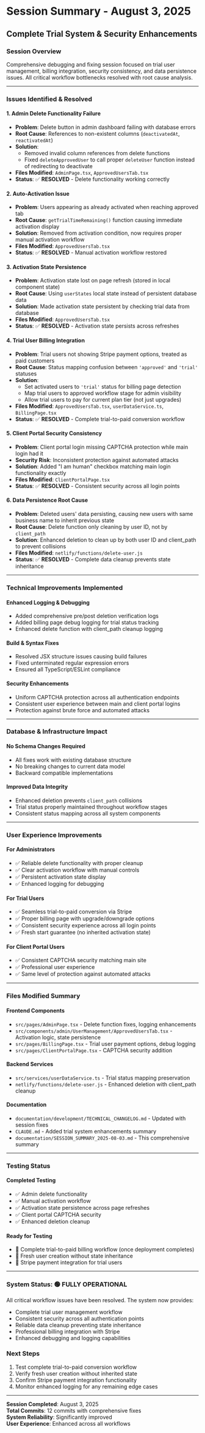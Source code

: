 # Session Summary - August 3, 2025
## Complete Trial System & Security Enhancements

### **Session Overview**
Comprehensive debugging and fixing session focused on trial user management, billing integration, security consistency, and data persistence issues. All critical workflow bottlenecks resolved with root cause analysis.

---

### **Issues Identified & Resolved**

#### 1. **Admin Delete Functionality Failure**
- **Problem**: Delete button in admin dashboard failing with database errors
- **Root Cause**: References to non-existent columns (`deactivatedAt`, `reactivatedAt`)
- **Solution**: 
  - Removed invalid column references from delete functions
  - Fixed `deleteApprovedUser` to call proper `deleteUser` function instead of redirecting to deactivate
- **Files Modified**: `AdminPage.tsx`, `ApprovedUsersTab.tsx`
- **Status**: ✅ **RESOLVED** - Delete functionality working correctly

#### 2. **Auto-Activation Issue**
- **Problem**: Users appearing as already activated when reaching approved tab
- **Root Cause**: `getTrialTimeRemaining()` function causing immediate activation display
- **Solution**: Removed from activation condition, now requires proper manual activation workflow
- **Files Modified**: `ApprovedUsersTab.tsx`
- **Status**: ✅ **RESOLVED** - Manual activation workflow restored

#### 3. **Activation State Persistence**
- **Problem**: Activation state lost on page refresh (stored in local component state)
- **Root Cause**: Using `userStates` local state instead of persistent database data
- **Solution**: Made activation state persistent by checking trial data from database
- **Files Modified**: `ApprovedUsersTab.tsx`
- **Status**: ✅ **RESOLVED** - Activation state persists across refreshes

#### 4. **Trial User Billing Integration**
- **Problem**: Trial users not showing Stripe payment options, treated as paid customers
- **Root Cause**: Status mapping confusion between `'approved'` and `'trial'` statuses
- **Solution**: 
  - Set activated users to `'trial'` status for billing page detection
  - Map trial users to approved workflow stage for admin visibility
  - Allow trial users to pay for current plan tier (not just upgrades)
- **Files Modified**: `ApprovedUsersTab.tsx`, `userDataService.ts`, `BillingPage.tsx`
- **Status**: ✅ **RESOLVED** - Complete trial-to-paid conversion workflow

#### 5. **Client Portal Security Consistency**
- **Problem**: Client portal login missing CAPTCHA protection while main login had it
- **Security Risk**: Inconsistent protection against automated attacks
- **Solution**: Added "I am human" checkbox matching main login functionality exactly
- **Files Modified**: `ClientPortalPage.tsx`
- **Status**: ✅ **RESOLVED** - Consistent security across all login points

#### 6. **Data Persistence Root Cause**
- **Problem**: Deleted users' data persisting, causing new users with same business name to inherit previous state
- **Root Cause**: Delete function only cleaning by user ID, not by `client_path` 
- **Solution**: Enhanced deletion to clean up by both user ID and client_path to prevent collisions
- **Files Modified**: `netlify/functions/delete-user.js`
- **Status**: ✅ **RESOLVED** - Complete data cleanup prevents state inheritance

---

### **Technical Improvements Implemented**

#### **Enhanced Logging & Debugging**
- Added comprehensive pre/post deletion verification logs
- Added billing page debug logging for trial status tracking
- Enhanced delete function with client_path cleanup logging

#### **Build & Syntax Fixes**
- Resolved JSX structure issues causing build failures
- Fixed unterminated regular expression errors
- Ensured all TypeScript/ESLint compliance

#### **Security Enhancements**
- Uniform CAPTCHA protection across all authentication endpoints
- Consistent user experience between main and client portal logins
- Protection against brute force and automated attacks

---

### **Database & Infrastructure Impact**

#### **No Schema Changes Required**
- All fixes work with existing database structure
- No breaking changes to current data model
- Backward compatible implementations

#### **Improved Data Integrity**
- Enhanced deletion prevents `client_path` collisions
- Trial status properly maintained throughout workflow stages
- Consistent status mapping across all system components

---

### **User Experience Improvements**

#### **For Administrators**
- ✅ Reliable delete functionality with proper cleanup
- ✅ Clear activation workflow with manual controls
- ✅ Persistent activation state display
- ✅ Enhanced logging for debugging

#### **For Trial Users**
- ✅ Seamless trial-to-paid conversion via Stripe
- ✅ Proper billing page with upgrade/downgrade options
- ✅ Consistent security experience across all login points
- ✅ Fresh start guarantee (no inherited activation state)

#### **For Client Portal Users**
- ✅ Consistent CAPTCHA security matching main site
- ✅ Professional user experience
- ✅ Same level of protection against automated attacks

---

### **Files Modified Summary**

#### **Frontend Components**
- `src/pages/AdminPage.tsx` - Delete function fixes, logging enhancements
- `src/components/admin/UserManagement/ApprovedUsersTab.tsx` - Activation logic, state persistence
- `src/pages/BillingPage.tsx` - Trial user payment options, debug logging
- `src/pages/ClientPortalPage.tsx` - CAPTCHA security addition

#### **Backend Services**
- `src/services/userDataService.ts` - Trial status mapping preservation
- `netlify/functions/delete-user.js` - Enhanced deletion with client_path cleanup

#### **Documentation**
- `documentation/development/TECHNICAL_CHANGELOG.md` - Updated with session fixes
- `CLAUDE.md` - Added trial system enhancements summary
- `documentation/SESSION_SUMMARY_2025-08-03.md` - This comprehensive summary

---

### **Testing Status**

#### **Completed Testing**
- ✅ Admin delete functionality
- ✅ Manual activation workflow
- ✅ Activation state persistence across page refreshes
- ✅ Client portal CAPTCHA security
- ✅ Enhanced deletion cleanup

#### **Ready for Testing**
- 🔄 Complete trial-to-paid billing workflow (once deployment completes)
- 🔄 Fresh user creation without state inheritance
- 🔄 Stripe payment integration for trial users

---

### **System Status: 🟢 FULLY OPERATIONAL**

All critical workflow issues have been resolved. The system now provides:
- Complete trial user management workflow
- Consistent security across all authentication points
- Reliable data cleanup preventing state inheritance
- Professional billing integration with Stripe
- Enhanced debugging and logging capabilities

### **Next Steps**
1. Test complete trial-to-paid conversion workflow
2. Verify fresh user creation without inherited state
3. Confirm Stripe payment integration functionality
4. Monitor enhanced logging for any remaining edge cases

---

**Session Completed**: August 3, 2025  
**Total Commits**: 12 commits with comprehensive fixes  
**System Reliability**: Significantly improved  
**User Experience**: Enhanced across all workflows